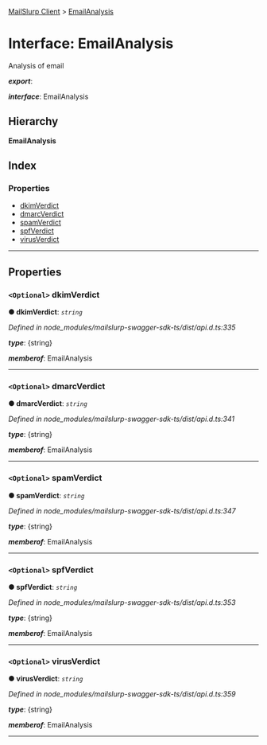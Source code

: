[MailSlurp Client](../README.md) > [EmailAnalysis](../interfaces/emailanalysis.md)

# Interface: EmailAnalysis

Analysis of email

*__export__*: 

*__interface__*: EmailAnalysis

## Hierarchy

**EmailAnalysis**

## Index

### Properties

* [dkimVerdict](emailanalysis.md#dkimverdict)
* [dmarcVerdict](emailanalysis.md#dmarcverdict)
* [spamVerdict](emailanalysis.md#spamverdict)
* [spfVerdict](emailanalysis.md#spfverdict)
* [virusVerdict](emailanalysis.md#virusverdict)

---

## Properties

<a id="dkimverdict"></a>

### `<Optional>` dkimVerdict

**● dkimVerdict**: *`string`*

*Defined in node_modules/mailslurp-swagger-sdk-ts/dist/api.d.ts:335*

*__type__*: {string}

*__memberof__*: EmailAnalysis

___
<a id="dmarcverdict"></a>

### `<Optional>` dmarcVerdict

**● dmarcVerdict**: *`string`*

*Defined in node_modules/mailslurp-swagger-sdk-ts/dist/api.d.ts:341*

*__type__*: {string}

*__memberof__*: EmailAnalysis

___
<a id="spamverdict"></a>

### `<Optional>` spamVerdict

**● spamVerdict**: *`string`*

*Defined in node_modules/mailslurp-swagger-sdk-ts/dist/api.d.ts:347*

*__type__*: {string}

*__memberof__*: EmailAnalysis

___
<a id="spfverdict"></a>

### `<Optional>` spfVerdict

**● spfVerdict**: *`string`*

*Defined in node_modules/mailslurp-swagger-sdk-ts/dist/api.d.ts:353*

*__type__*: {string}

*__memberof__*: EmailAnalysis

___
<a id="virusverdict"></a>

### `<Optional>` virusVerdict

**● virusVerdict**: *`string`*

*Defined in node_modules/mailslurp-swagger-sdk-ts/dist/api.d.ts:359*

*__type__*: {string}

*__memberof__*: EmailAnalysis

___

